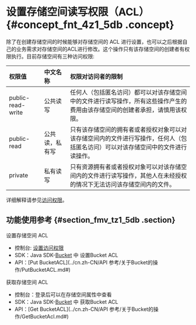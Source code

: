 # 设置存储空间读写权限（ACL） {#concept_fnt_4z1_5db .concept}

除了在创建存储空间的时候能够对存储空间的 ACL 进行设置，也可以之后根据自己的业务需求对存储空间的ACL进行修改。这个操作只有该存储空间的创建者有权限执行。目前存储空间有三种访问权限:

|权限值|中文名称|权限对访问者的限制|
|:--|:---|:--------|
|public-read-write|公共读写|任何人（包括匿名访问）都可以对该存储空间中的文件进行读写操作，所有这些操作产生的费用由该存储空间的创建者承担，请慎用该权限。|
|public-read|公共读，私有写|只有该存储空间的拥有者或者授权对象可以对该存储空间内的文件进行写操作，任何人（包括匿名访问）可以对该存储空间中的文件进行读操作。|
|private|私有读写|只有资源拥有者或者授权对象可以对该存储空间内的文件进行读写操作，其他人在未经授权的情况下无法访问该存储空间内的文件。|

详细解释请参见[访问权限](cn.zh-CN//访问控制.md#)。

## 功能使用参考 {#section_fmv_tz1_5db .section}

设置存储空间 ACL

-   控制台: [设置访问权限](../cn.zh-CN/控制台用户指南/管理存储空间/修改存储空间读写权限.md#)
-   SDK：Java SDK-[Bucket](https://help.aliyun.com/document_detail/32012.html) 中 设置Bucket ACL
-   API：[Put BucketACL](../cn.zh-CN/API 参考/关于Bucket的操作/PutBucketACL.md#)

获取存储空间 ACL

-   控制台：登录后可以在存储空间属性中查看
-   SDK：Java SDK-[Bucket](https://help.aliyun.com/document_detail/32012.html) 中 获取Bucket ACL
-   API：[Get BucketACL](../cn.zh-CN/API 参考/关于Bucket的操作/GetBucketAcl.md#)

